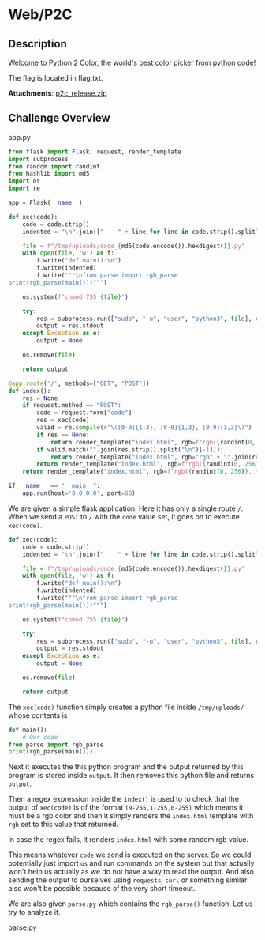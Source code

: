 # Web/P2C

## Description

Welcome to Python 2 Color, the world's best color picker from python code!

The flag is located in flag.txt.

**Attachments**: [p2c_release.zip](p2c_release.zip)

## Challenge Overview

app.py

```py
from flask import Flask, request, render_template
import subprocess
from random import randint
from hashlib import md5
import os
import re

app = Flask(__name__)

def xec(code):
    code = code.strip()
    indented = "\n".join(["    " + line for line in code.strip().splitlines()])

    file = f"/tmp/uploads/code_{md5(code.encode()).hexdigest()}.py"
    with open(file, 'w') as f:
        f.write("def main():\n")
        f.write(indented)
        f.write("""\nfrom parse import rgb_parse
print(rgb_parse(main()))""")

    os.system(f"chmod 755 {file}")

    try:
        res = subprocess.run(["sudo", "-u", "user", "python3", file], capture_output=True, text=True, check=True, timeout=0.1)
        output = res.stdout
    except Exception as e:
        output = None

    os.remove(file)

    return output

@app.route('/', methods=["GET", "POST"])
def index():
    res = None
    if request.method == "POST":
        code = request.form["code"]
        res = xec(code)
        valid = re.compile(r"\([0-9]{1,3}, [0-9]{1,3}, [0-9]{1,3}\)")
        if res == None:
            return render_template("index.html", rgb=f"rgb({randint(0, 256)}, {randint(0, 256)}, {randint(0, 256)})")
        if valid.match("".join(res.strip().split("\n")[-1])):
            return render_template("index.html", rgb="rgb" + "".join(res.strip().split("\n")[-1]))
        return render_template("index.html", rgb=f"rgb({randint(0, 256)}, {randint(0, 256)}, {randint(0, 256)})")
    return render_template("index.html", rgb=f"rgb({randint(0, 256)}, {randint(0, 256)}, {randint(0, 256)})")

if __name__ == "__main__":
    app.run(host='0.0.0.0', port=80)
```

We are given a simple flask application. Here it has only a single route `/`. When we send a `POST` to `/` with the `code` value set, it goes on to execute `xec(code)`.

```py
def xec(code):
    code = code.strip()
    indented = "\n".join(["    " + line for line in code.strip().splitlines()])

    file = f"/tmp/uploads/code_{md5(code.encode()).hexdigest()}.py"
    with open(file, 'w') as f:
        f.write("def main():\n")
        f.write(indented)
        f.write("""\nfrom parse import rgb_parse
print(rgb_parse(main()))""")

    os.system(f"chmod 755 {file}")

    try:
        res = subprocess.run(["sudo", "-u", "user", "python3", file], capture_output=True, text=True, check=True, timeout=0.1)
        output = res.stdout
    except Exception as e:
        output = None

    os.remove(file)

    return output
```

The `xec(code)` function simply creates a python file inside `/tmp/uploads/` whose contents is

```py
def main():
    # Our code
from parse import rgb_parse
print(rgb_parse(main()))
```

Next it executes the this python program and the output returned by this program is stored inside `output`. It then removes this python file and returns `output`.

Then a regex expression inside the `index()` is used to to check that the output of `xec(code)` is of the format `(9-255,1-255,0-255)` which means it must be a rgb color and then it simply renders the `index.html` template with `rgb` set to this value that returned.

In case the regex fails, it renders `index.html` with some random rgb value.

This means whatever `code` we send is executed on the server. So we could potentially just import `os` and run commands on the system but that actually won't help us actually as we do not have a way to read the output. And also sending the output to ourselves using `requests`, `curl` or something similar also won't be possible because of the very short timeout.

We are also given `parse.py` which contains the `rgb_parse()` function. Let us try to analyze it.

parse.py

